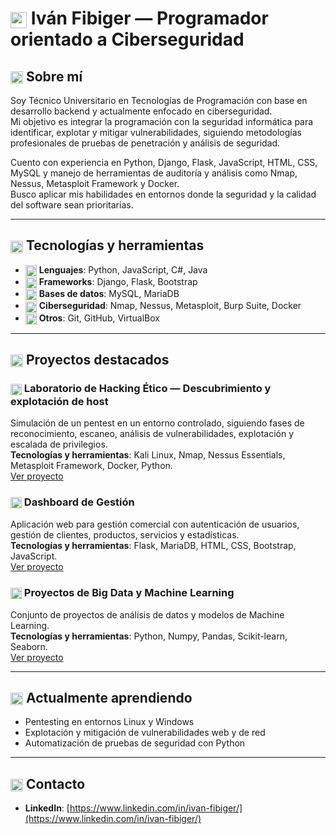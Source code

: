 # <img src="https://cdn.jsdelivr.net/npm/bootstrap-icons@1.11.3/icons/shield-lock.svg" width="26" style="vertical-align:middle;fill:#00ff88;"/> Iván Fibiger — Programador orientado a Ciberseguridad

## <img src="https://cdn.jsdelivr.net/npm/bootstrap-icons@1.11.3/icons/person-badge.svg" width="20" style="vertical-align:middle;fill:#00ff88;"/> Sobre mí
Soy Técnico Universitario en Tecnologías de Programación con base en desarrollo backend y actualmente enfocado en ciberseguridad.  
Mi objetivo es integrar la programación con la seguridad informática para identificar, explotar y mitigar vulnerabilidades, siguiendo metodologías profesionales de pruebas de penetración y análisis de seguridad.

Cuento con experiencia en Python, Django, Flask, JavaScript, HTML, CSS, MySQL y manejo de herramientas de auditoría y análisis como Nmap, Nessus, Metasploit Framework y Docker.  
Busco aplicar mis habilidades en entornos donde la seguridad y la calidad del software sean prioritarias.

---

## <img src="https://cdn.jsdelivr.net/npm/bootstrap-icons@1.11.3/icons/tools.svg" width="20" style="vertical-align:middle;fill:#00ff88;"/> Tecnologías y herramientas
- <img src="https://cdn.jsdelivr.net/npm/bootstrap-icons@1.11.3/icons/code-slash.svg" width="18" style="vertical-align:middle;fill:#00ff88;"/> **Lenguajes**: Python, JavaScript, C#, Java  
- <img src="https://cdn.jsdelivr.net/npm/bootstrap-icons@1.11.3/icons/window.svg" width="18" style="vertical-align:middle;fill:#00ff88;"/> **Frameworks**: Django, Flask, Bootstrap  
- <img src="https://cdn.jsdelivr.net/npm/bootstrap-icons@1.11.3/icons/database.svg" width="18" style="vertical-align:middle;fill:#00ff88;"/> **Bases de datos**: MySQL, MariaDB  
- <img src="https://cdn.jsdelivr.net/npm/bootstrap-icons@1.11.3/icons/shield-shaded.svg" width="18" style="vertical-align:middle;fill:#00ff88;"/> **Ciberseguridad**: Nmap, Nessus, Metasploit, Burp Suite, Docker  
- <img src="https://cdn.jsdelivr.net/npm/bootstrap-icons@1.11.3/icons/git.svg" width="18" style="vertical-align:middle;fill:#00ff88;"/> **Otros**: Git, GitHub, VirtualBox  

---

## <img src="https://cdn.jsdelivr.net/npm/bootstrap-icons@1.11.3/icons/trophy.svg" width="20" style="vertical-align:middle;fill:#00ff88;"/> Proyectos destacados

### <img src="https://cdn.jsdelivr.net/npm/bootstrap-icons@1.11.3/icons/terminal.svg" width="18" style="vertical-align:middle;fill:#00ff88;"/> Laboratorio de Hacking Ético — Descubrimiento y explotación de host
Simulación de un pentest en un entorno controlado, siguiendo fases de reconocimiento, escaneo, análisis de vulnerabilidades, explotación y escalada de privilegios.  
**Tecnologías y herramientas**: Kali Linux, Nmap, Nessus Essentials, Metasploit Framework, Docker, Python.  
[Ver proyecto](https://github.com/IvanEFibiger/LaboratorioHackingEtico/)

### <img src="https://cdn.jsdelivr.net/npm/bootstrap-icons@1.11.3/icons/layout-text-window.svg" width="18" style="vertical-align:middle;fill:#00ff88;"/> Dashboard de Gestión
Aplicación web para gestión comercial con autenticación de usuarios, gestión de clientes, productos, servicios y estadísticas.  
**Tecnologías y herramientas**: Flask, MariaDB, HTML, CSS, Bootstrap, JavaScript.  
[Ver proyecto](https://github.com/IvanEFibiger/DashboardProyectoInformatico)

### <img src="https://cdn.jsdelivr.net/npm/bootstrap-icons@1.11.3/icons/bar-chart.svg" width="18" style="vertical-align:middle;fill:#00ff88;"/> Proyectos de Big Data y Machine Learning
Conjunto de proyectos de análisis de datos y modelos de Machine Learning.  
**Tecnologías y herramientas**: Python, Numpy, Pandas, Scikit-learn, Seaborn.  
[Ver proyecto](https://github.com/IvanEFibiger/BDyML)

---

## <img src="https://cdn.jsdelivr.net/npm/bootstrap-icons@1.11.3/icons/mortarboard.svg" width="20" style="vertical-align:middle;fill:#00ff88;"/> Actualmente aprendiendo
- Pentesting en entornos Linux y Windows
- Explotación y mitigación de vulnerabilidades web y de red
- Automatización de pruebas de seguridad con Python

---

## <img src="https://cdn.jsdelivr.net/npm/bootstrap-icons@1.11.3/icons/linkedin.svg" width="20" style="vertical-align:middle;fill:#00ff88;"/> Contacto
- **LinkedIn**: [https://www.linkedin.com/in/ivan-fibiger/](https://www.linkedin.com/in/ivan-fibiger/)
